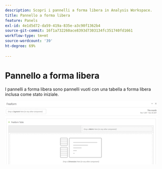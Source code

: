 ```yaml
---
description: Scopri i pannelli a forma libera in Analysis Workspace.
title: Pannello a forma libera
feature: Panels
exl-id: 4e1d5d72-da59-419a-835e-a3c90f1362b4
source-git-commit: 16f1a732260ace8393d7303134fc351740fd1661
workflow-type: tm+mt
source-wordcount: '39'
ht-degree: 69%

---
```


# Pannello a forma libera

I pannelli a forma libera sono pannelli vuoti con una tabella a forma libera inclusa come stato iniziale.

![Il pannello a forma libera predefinito che mostra un pannello vuoto con una tabella a forma libera.](assets/freeform-panel.png)
